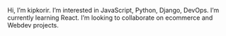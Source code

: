 Hi, I’m kipkorir.
I’m interested in JavaScript, Python, Django, DevOps.
I’m currently learning React.
I’m looking to collaborate on ecommerce and Webdev projects.
